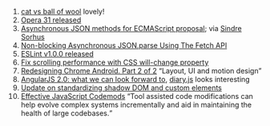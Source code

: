 1. [cat vs ball of wool](http://codepen.io/Yakudoo/full/oXJYxy) lovely!
2. [Opera 31 released](https://dev.opera.com/blog/opera-31/)
3. [Asynchronous JSON methods for ECMAScript proposal](https://github.com/mohsen1/async-json); via [Sindre Sorhus](https://twitter.com/sindresorhus/status/627850612424765440)
4. [Non-blocking Asynchronous JSON.parse Using The Fetch API](http://azimi.me/2015/07/30/non-blocking-async-json-parse.html)
5. [ESLint v1.0.0 released](http://eslint.org/blog/2015/07/eslint-1.0.0-released/)
6. [Fix scrolling performance with CSS will-change property](https://fourword.fourkitchens.com/article/fix-scrolling-performance-css-will-change-property)
7. [Redesigning Chrome Android. Part 2 of 2](https://medium.com/google-design/redesigning-chrome-android-part-2-of-2-8884f0430940) <q>Layout, UI and motion design</q>
8. [AngularJS 2.0: what we can look forward to](http://www.developerdrive.com/2015/07/angularjs-2-0-what-we-can-look-forward-to/), [diary.js](https://github.com/angular/diary.js) looks interesting
9. [Update on standardizing shadow DOM and custom elements](https://annevankesteren.nl/2015/07/shadow-dom-custom-elements-update)
10. [Effective JavaScript Codemods](https://medium.com/@cpojer/effective-javascript-codemods-5a6686bb46fb) <q>Tool assisted code modifications can help evolve complex systems incrementally and aid in maintaining the health of large codebases.</q>
